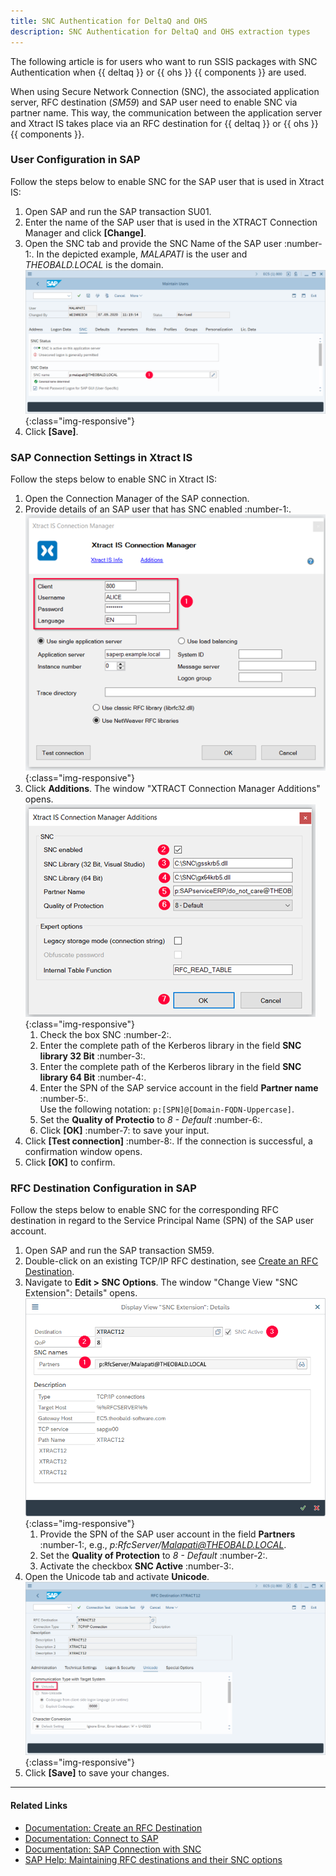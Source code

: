 ```yaml
---
title: SNC Authentication for DeltaQ and OHS
description: SNC Authentication for DeltaQ and OHS extraction types
---
```



The following article is for users who want to run SSIS packages with SNC Authentication when {{ deltaq }} or {{ ohs }} {{ components }} are used. 

When using Secure Network Connection (SNC), the associated application server, RFC destination (*SM59*) and SAP user need to enable SNC via partner name. 
This way, the communication between the application server and Xtract IS takes place via an RFC destination for {{ deltaq }} or {{ ohs }} {{ components }}. 

### User Configuration in SAP

Follow the steps below to enable SNC for the SAP user that is used in Xtract IS:

1. Open SAP and run the SAP transaction SU01.
2. Enter the name of the SAP user that is used in the XTRACT Connection Manager and click **[Change]**. 
3. Open the SNC tab and provide the SNC Name of the SAP user :number-1:. In the depicted example, *MALAPATI* is the user and *THEOBALD.LOCAL* is the domain.<br>
![sap_user_settings_snc](../assets/images/xis/articles/sap_user_settings_snc.png){:class="img-responsive"}
4. Click **[Save]**. 


### SAP Connection Settings in Xtract IS

Follow the steps below to enable SNC in Xtract IS:

1. Open the Connection Manager of the SAP connection.
2. Provide details of an SAP user that has SNC enabled :number-1:.<br>
![connection_manager](../assets/images/xis/articles/connection_manager.png){:class="img-responsive"}
3. Click **Additions**. The window "XTRACT Connection Manager Additions" opens.<br>
	![connection_manager_addition](../assets/images/xis/articles/connection_manager_addition.png){:class="img-responsive"}
	1. Check the box SNC :number-2:.
	2. Enter the complete path of the Kerberos library in the field **SNC library 32 Bit** :number-3:.
	3. Enter the complete path of the Kerberos library in the field **SNC library 64 Bit** :number-4:.
	4. Enter the SPN of the SAP service account in the field **Partner name** :number-5:. <br>Use the following notation: `p:[SPN]@[Domain-FQDN-Uppercase]`.
	5. Set the **Quality of Protectio** to *8 - Default* :number-6:.
	6. Click **[OK]** :number-7: to save your input.
4. Click **[Test connection]** :number-8:. If the connection is successful, a confirmation window opens.
5. Click **[OK]** to confirm.
   

### RFC Destination Configuration in SAP

Follow the steps below to enable SNC for the corresponding RFC destination in regard to the Service Principal Name (SPN) of the SAP user account. 

1. Open SAP and run the SAP transaction SM59.
2. Double-click on an existing TCP/IP RFC destination, see [Create an RFC Destination](../documentation/setup-in-sap/customization-for-ohs-in-bw.md/#create-an-rfc-destination).
3. Navigate to **Edit > SNC Options**. The window "Change View "SNC Extension": Details" opens.<br>
![rfc_destination_snc1](../assets/images/xis/articles/rfc_destination_snc1.png){:class="img-responsive"}
	1. Provide the SPN of the SAP user account in the field **Partners** :number-1:, e.g., *p:RfcServer/Malapati@THEOBALD.LOCAL*.
    2. Set the **Quality of Protection** to *8 - Default* :number-2:.
    3. Activate the checkbox **SNC Active** :number-3:.
4.	Open the Unicode tab and activate **Unicode**.<br>
![rfc_destination_unicode](../assets/images/xis/articles/rfc_destination_unicode.png){:class="img-responsive"}
5. Click **[Save]** to save your changes.

***********
#### Related Links
- [Documentation: Create an RFC Destination](../documentation/setup-in-sap/customization-for-ohs-in-bw.md/#create-an-rfc-destination)
- [Documentation: Connect to SAP](../documentation/sap-connection/index.md/#connect-to-sap)
- [Documentation: SAP Connection with SNC](../documentation/sap-connection/snc-authentication.md)
- [SAP Help: Maintaining RFC destinations and their SNC options](https://help.sap.com/viewer/e73bba71770e4c0ca5fb2a3c17e8e229/7.5.8/en-US/57898009a859493a8bce56caaf0f8e13.html)

